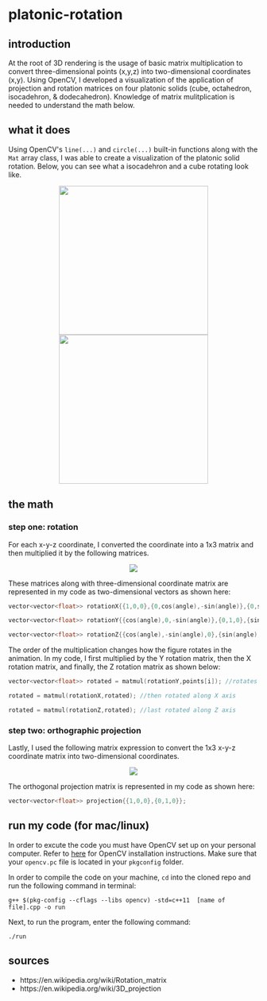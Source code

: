 # platonic-rotation
 
## introduction
At the root of 3D rendering is the usage of basic matrix multiplication to convert three-dimensional points (x,y,z) into two-dimensional coordinates (x,y). Using OpenCV, I developed a visualization of the application of projection and rotation matrices on four platonic solids (cube, octahedron, isocadehron, & dodecahedron). Knowledge of matrix mulitplication is needed to understand the math below.

## what it does
Using OpenCV's `line(...)` and `circle(...)` built-in functions along with the `Mat` array class, I was able to create a visualization of the platonic solid rotation. Below, you can see what a isocadehron and a cube rotating look like.

<p align="center">
<img src="https://media.giphy.com/media/f8c7qyFPRbzmIUBNEd/giphy.gif" height="300" width="300" hspace="20">
<img src="https://media.giphy.com/media/M95Z9EnBiC3pczAsvt/giphy.gif" height="300" width="300" hspace="20">
</p>

## the math

### step one: rotation
For each x-y-z coordinate, I converted the coordinate into a 1x3 matrix and then multiplied it by the following matrices. 
<br>
<p align="center">
<img src="https://wikimedia.org/api/rest_v1/media/math/render/svg/a6821937d5031de282a190f75312353c970aa2df">
</p>

These matrices along with three-dimensional coordinate matrix are represented in my code as two-dimensional vectors as shown here:

```C++
vector<vector<float>> rotationX{{1,0,0},{0,cos(angle),-sin(angle)},{0,sin(angle),cos(angle)}};

vector<vector<float>> rotationY{{cos(angle),0,-sin(angle)},{0,1,0},{sin(angle),0,cos(angle)}};

vector<vector<float>> rotationZ{{cos(angle),-sin(angle),0},{sin(angle),cos(angle),0},{0,0,1}};
```

The order of the multiplication changes how the figure rotates in the animation. In my code, I first multiplied by the Y rotation matrix, then the X rotation matrix, and finally, the Z rotation matrix as shown below:

```C++
vector<vector<float>> rotated = matmul(rotationY,points[i]); //rotates along Y axis

rotated = matmul(rotationX,rotated); //then rotated along X axis

rotated = matmul(rotationZ,rotated); //last rotated along Z axis
```

### step two: orthographic projection
Lastly, I used the following matrix expression to convert the 1x3 x-y-z coordinate matrix into two-dimensional coordinates.

<p align="center">
<img src="https://wikimedia.org/api/rest_v1/media/math/render/svg/7aed406cbf214a05a044ffc28f4e4549e137b928">
</p>

The orthogonal projection matrix is represented in my code as shown here:

```C++
vector<vector<float>> projection{{1,0,0},{0,1,0}};
```


## run my code (for mac/linux)
In order to excute the code you must have OpenCV set up on your personal computer. Refer to [here](https://medium.com/@jaskaranvirdi/setting-up-opencv-and-c-development-environment-in-xcode-b6027728003) for OpenCV installation instructions. Make sure that your `opencv.pc` file is located in your `pkgconfig` folder.

In order to compile the code on your machine, `cd` into the cloned repo and run the following command in terminal:

```
g++ $(pkg-config --cflags --libs opencv) -std=c++11  [name of file].cpp -o run
```
Next, to run the program, enter the following command:

```
./run
```
## sources
<ul>
 <li>https://en.wikipedia.org/wiki/Rotation_matrix</li>
 <li>https://en.wikipedia.org/wiki/3D_projection</li>
</ul>
